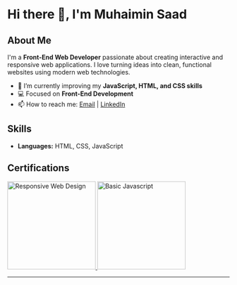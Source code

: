 # Hi there 👋, I'm Muhaimin Saad

## About Me
I'm a **Front-End Web Developer** passionate about creating interactive and responsive web applications. I love turning ideas into clean, functional websites using modern web technologies.  

- 🌱 I’m currently improving my **JavaScript, HTML, and CSS skills**  
- 💻 Focused on **Front-End Development**  
- 📫 How to reach me: [Email](mailto:your-email@example.com) | [LinkedIn](https://www.linkedin.com/)  

## Skills
- **Languages:** HTML, CSS, JavaScript  

## Certifications

<a href="https://www.freecodecamp.org/certification/muhaiminsaad/responsive-web-design">
  <img src="https://ik.imagekit.io/muhaiminsaad/RWD_2700pxH.png" alt="Responsive Web Design" width="200">
</a>
<a href="https://www.hackerrank.com/certificates/49f8d9416cb3">
  <img src="https://ik.imagekit.io/muhaiminsaad/javascript_basic_hr.jpg" alt="Basic Javascript" width="200">
</a>



---
